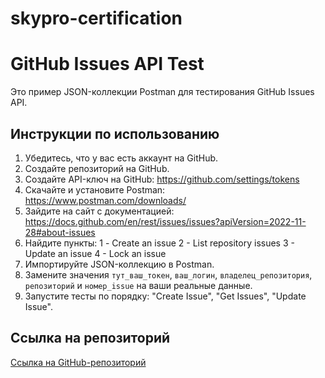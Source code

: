# skypro-certification

# GitHub Issues API Test

Это пример JSON-коллекции Postman для тестирования GitHub Issues API.

## Инструкции по использованию

1. Убедитесь, что у вас есть аккаунт на GitHub.
2. Создайте репозиторий на GitHub.
3. Создайте API-ключ на GitHub: https://github.com/settings/tokens
4. Скачайте и установите Postman: https://www.postman.com/downloads/
5. Зайдите на сайт с документацией: https://docs.github.com/en/rest/issues/issues?apiVersion=2022-11-28#about-issues
6. Найдите пункты:
  1 - Create an issue
  2 - List repository issues
  3 - Update an issue
  4 - Lock an issue
8. Импортируйте JSON-коллекцию в Postman.
9. Замените значения `тут_ваш_токен`, `ваш_логин`, `владелец_репозитория`, `репозиторий` и `номер_issue` на ваши реальные данные.
10. Запустите тесты по порядку: "Create Issue", "Get Issues", "Update Issue".

## Ссылка на репозиторий

[Ссылка на GitHub-репозиторий](https://github.com/zoyatseluyko/skypro-certification)
